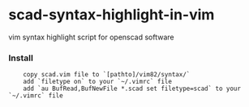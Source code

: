 # scad-syntax-highlight-in-vim
vim syntax highlight script for openscad software

### Install
        copy scad.vim file to `[pathto]/vim82/syntax/`
        add `filetype on` to your `~/.vimrc` file
        add `au BufRead,BufNewFile *.scad set filetype=scad` to your `~/.vimrc` file
    
